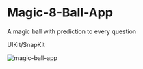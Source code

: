# Magic-8-Ball-App
A magic ball with prediction to every question

UIKit/SnapKit

![magic-ball-app](https://github.com/Myawk0/Magic-8-Ball-App/assets/89804841/fbbdc549-8379-40f9-b671-faf18fb696cd)

